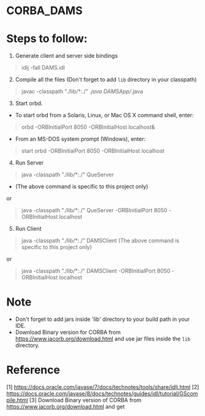 # CORBA_DAMS

# Steps to follow:
1. Generate client and server side bindings
> idlj -fall DAMS.idl

2. Compile all the files (Don't forget to add `lib` directory in your classpath)
> javac -classpath "./lib/*:./" *.java DAMSApp/*.java

3. Start orbd.
- To start orbd from a Solaris, Linux, or Mac OS X command shell, enter:
> orbd -ORBInitialPort 8050 -ORBInitialHost localhost&
- From an MS-DOS system prompt (Windows), enter:
> start orbd -ORBInitialPort 8050 -ORBInitialHost localhost

4. Run Server
> java -classpath "./lib/*:./" QueServer
- (The above command is specific to this project only)

or

> java -classpath "./lib/*:./" QueServer -ORBInitialPort 8050 -ORBInitialHost localhost

5. Run Client
> java -classpath "./lib/*:./" DAMSClient
(The above command is specific to this project only)

or

> java -classpath "./lib/*:./" DAMSClient -ORBInitialPort 8050 -ORBInitialHost localhost

# Note
- Don't forget to add jars inside 'lib' directory to your build path in your IDE.
- Download Binary version for CORBA from https://www.jacorb.org/download.html and use jar files inside the `lib` directory.

# Reference
[1] https://docs.oracle.com/javase/7/docs/technotes/tools/share/idlj.html
[2] https://docs.oracle.com/javase/8/docs/technotes/guides/idl/tutorial/GScompile.html
[3] Download Binary version of CORBA from https://www.jacorb.org/download.html and get


